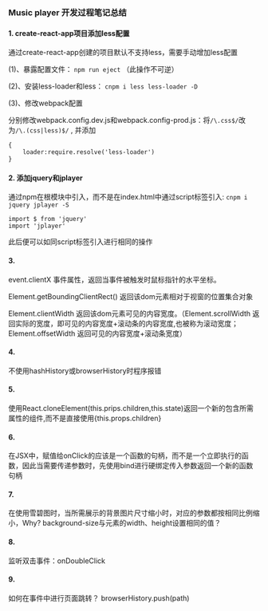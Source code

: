 ### Music player 开发过程笔记总结

#### 1. create-react-app项目添加less配置

通过create-react-app创建的项目默认不支持less，需要手动增加less配置

(1)、暴露配置文件：
`npm run eject` （此操作不可逆）

(2)、安装less-loader和less：
 `cnpm i less less-loader -D`

(3)、修改webpack配置

分别修改webpack.config.dev.js和webpack.config-prod.js：将`/\.css$/`改为`/\.(css|less)$/` , 并添加
```
{
    loader:require.resolve('less-loader')
}
```

#### 2. 添加jquery和jplayer

通过npm在根模块中引入，而不是在index.html中通过script标签引入: 
`cnpm i jquery jplayer -S`
```
import $ from 'jquery'
import 'jplayer'
```
此后便可以如同script标签引入进行相同的操作

#### 3. 
event.clientX 事件属性，返回当事件被触发时鼠标指针的水平坐标。

Element.getBoundingClientRect() 返回该dom元素相对于视窗的位置集合对象

Element.clientWidth 返回该dom元素可见的内容宽度。（Element.scrollWidth 返回实际的宽度，即可见的内容宽度+滚动条的内容宽度,也被称为滚动宽度；Element.offsetWidth 返回可见的内容宽度+滚动条宽度）

#### 4. 
不使用hashHistory或browserHistory时程序报错

#### 5. 
使用React.cloneElement(this.prips.children,this.state)返回一个新的包含所需属性的组件,而不是直接使用{this.props.children}

#### 6.
在JSX中，赋值给onClick的应该是一个函数的句柄，而不是一个立即执行的函数，因此当需要传递参数时，先使用bind进行硬绑定传入参数返回一个新的函数句柄
#### 7. 
在使用雪碧图时，当所需展示的背景图片尺寸缩小时，对应的参数都按相同比例缩小，Why?  background-size与元素的width、height设置相同的值？

#### 8.
监听双击事件：onDoubleClick

#### 9. 
如何在事件中进行页面跳转？
browserHistory.push(path)



